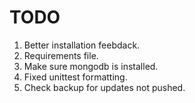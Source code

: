 # TODO

1. Better installation feebdack.
2. Requirements file.
3. Make sure mongodb is installed.
4. Fixed unittest formatting.
5. Check backup for updates not pushed.
